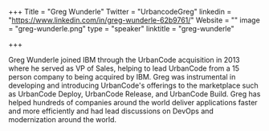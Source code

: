 +++
Title = "Greg Wunderle"
Twitter = "UrbancodeGreg"
linkedin = "https://www.linkedin.com/in/greg-wunderle-62b9761/"
Website = ""
image = "greg-wunderle.png"
type = "speaker"
linktitle = "greg-wunderle"

+++

Greg Wunderle joined IBM through the UrbanCode acquisition in 2013 where he served as VP of Sales, helping to lead UrbanCode from a 15 person company to being acquired by IBM. Greg was instrumental in developing and introducing UrbanCode's offerings to the marketplace such as UrbanCode Deploy, UrbanCode Release, and UrbanCode Build. Greg has helped hundreds of companies around the world deliver applications faster and more efficiently and had lead discussions on DevOps and modernization around the world.
